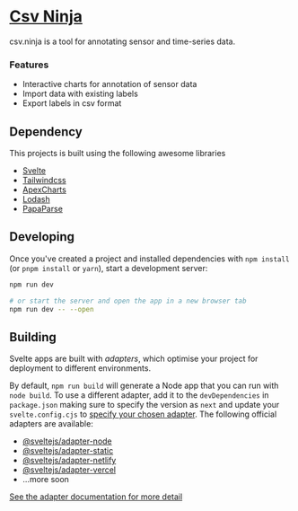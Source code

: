 # [Csv Ninja](https://csv.ninja)
csv.ninja is a tool for annotating sensor and time-series data.

### Features
- Interactive charts for annotation of sensor data
- Import data with existing labels
- Export labels in csv format


## Dependency
This projects is built using the following awesome libraries

- [Svelte](https://github.com/sveltejs/svelte)
- [Tailwindcss](https://github.com/tailwindlabs/tailwindcss)
- [ApexCharts](https://github.com/apexcharts/apexcharts.js)
- [Lodash](https://github.com/lodash/lodash)
- [PapaParse](https://github.com/mholt/PapaParse)

## Developing

Once you've created a project and installed dependencies with `npm install` (or `pnpm install` or `yarn`), start a development server:

```bash
npm run dev

# or start the server and open the app in a new browser tab
npm run dev -- --open
```

## Building

Svelte apps are built with _adapters_, which optimise your project for deployment to different environments.

By default, `npm run build` will generate a Node app that you can run with `node build`. To use a different adapter, add it to the `devDependencies` in `package.json` making sure to specify the version as `next` and update your `svelte.config.cjs` to [specify your chosen adapter](https://kit.svelte.dev/docs#configuration-adapter). The following official adapters are available:

- [@sveltejs/adapter-node](https://github.com/sveltejs/kit/tree/master/packages/adapter-node)
- [@sveltejs/adapter-static](https://github.com/sveltejs/kit/tree/master/packages/adapter-static)
- [@sveltejs/adapter-netlify](https://github.com/sveltejs/kit/tree/master/packages/adapter-netlify)
- [@sveltejs/adapter-vercel](https://github.com/sveltejs/kit/tree/master/packages/adapter-vercel)
- ...more soon

[See the adapter documentation for more detail](https://kit.svelte.dev/docs#adapters)
